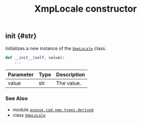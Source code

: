 ﻿---
title: XmpLocale constructor
second_title: Aspose.CAD for Python via .NET API References
description: 
type: docs
weight: 10
url: /aspose.cad.xmp.types.derived/xmplocale/__init__/
is_root: false
---

## __init__ {#str}

Initializes a new instance of the [`XmpLocale`](/cad/python-net/aspose.cad.xmp.types.derived/xmplocale) class.



```python
def __init__(self, value):
    ...
```


| Parameter | Type | Description |
| :- | :- | :- |
| value | str | The value. |



### See Also
* module [`aspose.cad.xmp.types.derived`](../../)
* class [`XmpLocale`](/cad/python-net/aspose.cad.xmp.types.derived/xmplocale)
